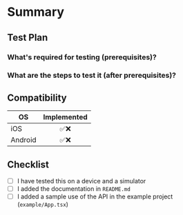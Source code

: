 <!-- Thanks for submitting a pull request! We appreciate you spending the time to work on these changes. Please follow the template so that the reviewers can easily understand what the code changes affect -->

# Summary

<!--
Explain the **motivation** for making this change: here are some points to help you:

* What issues does the pull request solve? Please tag them so that they will get automatically closed once the PR is merged
* What is the feature? (if applicable)
* How did you implement the solution?
* What areas of the library does it impact?
-->

## Test Plan

<!-- Demonstrate the code is solid. Example: The exact commands you ran and their output, screenshots / videos if the pull request changes UI. -->

### What's required for testing (prerequisites)?

### What are the steps to test it (after prerequisites)?

## Compatibility

| OS      | Implemented |
| ------- | :---------: |
| iOS     |    ✅❌     |
| Android |    ✅❌     |

## Checklist

<!-- Check completed item, when applicable, via: [X] -->

- [ ] I have tested this on a device and a simulator
- [ ] I added the documentation in `README.md`
- [ ] I added a sample use of the API in the example project (`example/App.tsx`)
